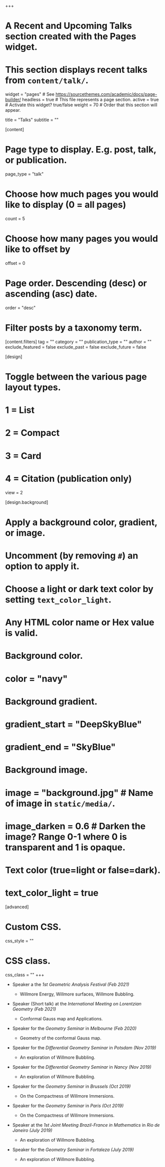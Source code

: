+++
# A Recent and Upcoming Talks section created with the Pages widget.
# This section displays recent talks from `content/talk/`.

widget = "pages"  # See https://sourcethemes.com/academic/docs/page-builder/
headless = true  # This file represents a page section.
active = true  # Activate this widget? true/false
weight = 70  # Order that this section will appear.

title = "Talks"
subtitle = ""

[content]
  # Page type to display. E.g. post, talk, or publication.
  page_type = "talk"
  
  # Choose how much pages you would like to display (0 = all pages)
  count = 5
  
  # Choose how many pages you would like to offset by
  offset = 0

  # Page order. Descending (desc) or ascending (asc) date.
  order = "desc"

  # Filter posts by a taxonomy term.
  [content.filters]
    tag = ""
    category = ""
    publication_type = ""
    author = ""
    exclude_featured = false
    exclude_past = false
    exclude_future = false
    
[design]
  # Toggle between the various page layout types.
  #   1 = List
  #   2 = Compact
  #   3 = Card
  #   4 = Citation (publication only)
  view = 2
  
[design.background]
  # Apply a background color, gradient, or image.
  #   Uncomment (by removing `#`) an option to apply it.
  #   Choose a light or dark text color by setting `text_color_light`.
  #   Any HTML color name or Hex value is valid.

  # Background color.
  # color = "navy"
  
  # Background gradient.
  # gradient_start = "DeepSkyBlue"
  # gradient_end = "SkyBlue"
  
  # Background image.
  # image = "background.jpg"  # Name of image in `static/media/`.
  # image_darken = 0.6  # Darken the image? Range 0-1 where 0 is transparent and 1 is opaque.

  # Text color (true=light or false=dark).
  # text_color_light = true  
  
[advanced]
 # Custom CSS. 
 css_style = ""
 
 # CSS class.
 css_class = ""
+++

+ Speaker a the *1st Geometric Analysis Festival* *(Feb 2021)*
  * Willmore Energy, Willmore surfaces, Willmore Bubbling.

+ Speaker (Short talk) at the *International Meeting on Lorentzian Geometry*   *(Feb 2021)*
  * Conformal Gauss map and Applications.


+ Speaker for the *Geometry Seminar* in *Melbourne*  *(Feb 2020)*
  * Geometry of the conformal Gauss map.
  
 + Speaker for the *Differential Geometry Seminar* in *Potsdam*  *(Nov 2019)*
     * An exploration of Willmore Bubbling.
     
+ Speaker for the *Differential Geometry Seminar* in *Nancy* *(Nov 2019)* 
  * An exploration of Willmore Bubbling.
  
+  Speaker for the *Geometry Seminar* in *Brussels* *(Oct 2019)*
     * On the Compactness of Willmore Immersions.
  
 + Speaker for the *Geometry Seminar* in *Paris*   *(Oct 2019)*
     * On the Compactness of Willmore Immersions.

+ Speaker at the *1st Joint Meeting Brazil-France in Mathematics* in *Rio de Janeiro* *(July 2019)*
  * An exploration of Willmore Bubbling.
  
+ Speaker for the *Geometry Seminar* in *Fortaleza* *(July 2019)*
   * An exploration of Willmore Bubbling.

